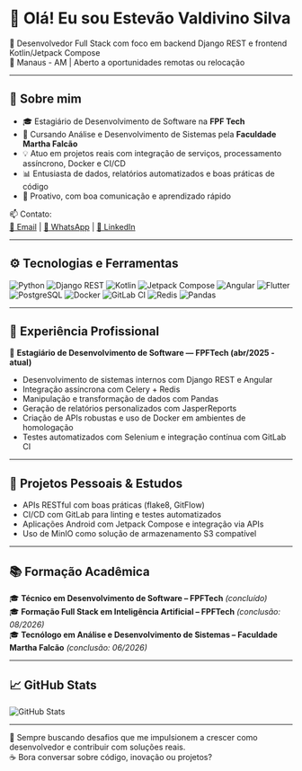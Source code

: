 # 👋 Olá! Eu sou Estevão Valdivino Silva

🚀 Desenvolvedor Full Stack com foco em backend Django REST e frontend Kotlin/Jetpack Compose  
📍 Manaus - AM | Aberto a oportunidades remotas ou relocação

---

## 💼 Sobre mim  
- 🎓 Estagiário de Desenvolvimento de Software na **FPF Tech**  
- 📘 Cursando Análise e Desenvolvimento de Sistemas pela **Faculdade Martha Falcão**  
- 💡 Atuo em projetos reais com integração de serviços, processamento assíncrono, Docker e CI/CD  
- 📊 Entusiasta de dados, relatórios automatizados e boas práticas de código  
- 🤝 Proativo, com boa comunicação e aprendizado rápido

📫 Contato:  
[📧 Email](mailto:estevaovsilva@outlook.com) | [💬 WhatsApp](https://wa.me/5592988049143) | [🔗 LinkedIn](https://www.linkedin.com/in/estevaovsilva)

---

## ⚙️ Tecnologias e Ferramentas  
![Python](https://img.shields.io/badge/Python-3776AB?style=for-the-badge&logo=python&logoColor=white)
![Django REST](https://img.shields.io/badge/Django%20REST-ff1709?style=for-the-badge&logo=django&logoColor=white)
![Kotlin](https://img.shields.io/badge/Kotlin-0095D5?style=for-the-badge&logo=kotlin&logoColor=white)
![Jetpack Compose](https://img.shields.io/badge/Jetpack_Compose-4285F4?style=for-the-badge&logo=android&logoColor=white)
![Angular](https://img.shields.io/badge/Angular-DD0031?style=for-the-badge&logo=angular&logoColor=white)
![Flutter](https://img.shields.io/badge/Flutter-02569B?style=for-the-badge&logo=flutter&logoColor=white)
![PostgreSQL](https://img.shields.io/badge/PostgreSQL-336791?style=for-the-badge&logo=postgresql&logoColor=white)
![Docker](https://img.shields.io/badge/Docker-2496ED?style=for-the-badge&logo=docker&logoColor=white)
![GitLab CI](https://img.shields.io/badge/GitLab_CI-FC6D26?style=for-the-badge&logo=gitlab&logoColor=white)
![Redis](https://img.shields.io/badge/Redis-DC382D?style=for-the-badge&logo=redis&logoColor=white)
![Pandas](https://img.shields.io/badge/Pandas-150458?style=for-the-badge&logo=pandas&logoColor=white)

---

## 🧠 Experiência Profissional  
🎯 **Estagiário de Desenvolvimento de Software — FPFTech (abr/2025 - atual)**  
- Desenvolvimento de sistemas internos com Django REST e Angular  
- Integração assíncrona com Celery + Redis  
- Manipulação e transformação de dados com Pandas  
- Geração de relatórios personalizados com JasperReports  
- Criação de APIs robustas e uso de Docker em ambientes de homologação  
- Testes automatizados com Selenium e integração contínua com GitLab CI

---

## 🧪 Projetos Pessoais & Estudos  
- APIs RESTful com boas práticas (flake8, GitFlow)  
- CI/CD com GitLab para linting e testes automatizados  
- Aplicações Android com Jetpack Compose e integração via APIs  
- Uso de MinIO como solução de armazenamento S3 compatível

---

## 📚 Formação Acadêmica  
🎓 **Técnico em Desenvolvimento de Software – FPFTech** *(concluído)*  
🎓 **Formação Full Stack em Inteligência Artificial – FPFTech** *(conclusão: 08/2026)*  
🎓 **Tecnólogo em Análise e Desenvolvimento de Sistemas – Faculdade Martha Falcão** *(conclusão: 06/2026)*  

---

## 📈 GitHub Stats  
![GitHub Stats](https://github-readme-stats.vercel.app/api?username=EstevaoSillva&show_icons=true&theme=radical)

---

📌 Sempre buscando desafios que me impulsionem a crescer como desenvolvedor e contribuir com soluções reais.  
☕ Bora conversar sobre código, inovação ou projetos?
